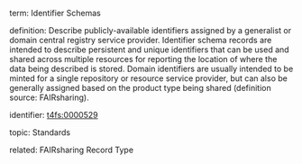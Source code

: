 term: Identifier Schemas

definition: Describe publicly-available identifiers assigned by a generalist or domain central registry service provider. Identifier schema records are intended to describe persistent and unique identifiers that can be used and shared across multiple resources for reporting the location of where the data being described is stored. Domain identifiers are usually intended to be minted for a single repository or resource service provider, but can also be generally assigned based on the product type being shared (definition source: FAIRsharing).

identifier: [t4fs:0000529](https://bioregistry.io/t4fs:0000529)

topic: Standards

related: FAIRsharing Record Type